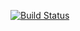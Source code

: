 [![Build Status](https://drone.frank-wolbring.de/api/badges/fwolle30/VectorTest/status.svg)](https://drone.frank-wolbring.de/fwolle30/VectorTest)